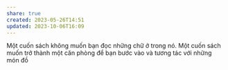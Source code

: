 ```yaml
---
share: true
created: 2023-05-26T14:51
updated: 2023-10-06T16:09
---
```

Một cuốn sách không muốn bạn đọc những chữ ở trong nó. Một cuốn sách muốn trở thành một căn phòng để bạn bước vào và tương tác với những món đồ
